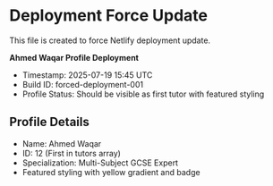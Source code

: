 # Deployment Force Update

This file is created to force Netlify deployment update.

**Ahmed Waqar Profile Deployment**
- Timestamp: 2025-07-19 15:45 UTC
- Build ID: forced-deployment-001
- Profile Status: Should be visible as first tutor with featured styling

## Profile Details
- Name: Ahmed Waqar
- ID: 12 (First in tutors array)
- Specialization: Multi-Subject GCSE Expert
- Featured styling with yellow gradient and badge
